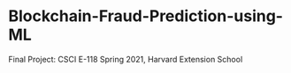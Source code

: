 # Blockchain-Fraud-Prediction-using-ML
Final Project: CSCI E-118 Spring 2021, Harvard Extension School
